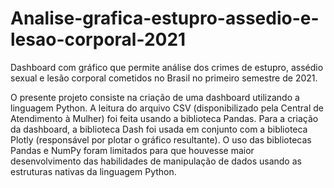 # Analise-grafica-estupro-assedio-e-lesao-corporal-2021

Dashboard com gráfico que permite análise dos crimes de estupro, assédio sexual e lesão corporal cometidos no Brasil no primeiro semestre de 2021.

O presente projeto consiste na criação de uma dashboard utilizando a linguagem Python. A leitura do arquivo CSV (disponibilizado pela Central de Atendimento à Mulher) foi feita usando a biblioteca Pandas. Para a criação da dashboard, a biblioteca Dash foi usada em conjunto com a biblioteca Plotly (responsável por plotar o gráfico resultante). O uso das bibliotecas Pandas e NumPy foram limitados para que houvesse maior desenvolvimento das habilidades de manipulação de dados usando as estruturas nativas da linguagem Python.
